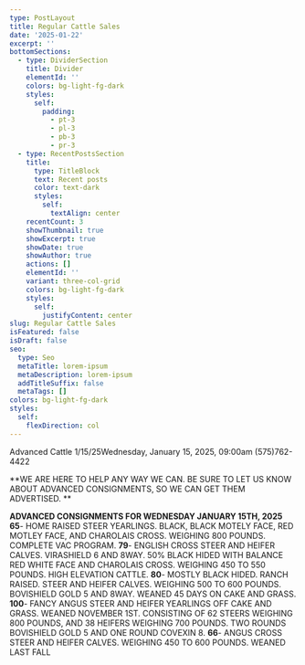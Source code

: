 ```yaml
---
type: PostLayout
title: Regular Cattle Sales
date: '2025-01-22'
excerpt: ''
bottomSections:
  - type: DividerSection
    title: Divider
    elementId: ''
    colors: bg-light-fg-dark
    styles:
      self:
        padding:
          - pt-3
          - pl-3
          - pb-3
          - pr-3
  - type: RecentPostsSection
    title:
      type: TitleBlock
      text: Recent posts
      color: text-dark
      styles:
        self:
          textAlign: center
    recentCount: 3
    showThumbnail: true
    showExcerpt: true
    showDate: true
    showAuthor: true
    actions: []
    elementId: ''
    variant: three-col-grid
    colors: bg-light-fg-dark
    styles:
      self:
        justifyContent: center
slug: Regular Cattle Sales
isFeatured: false
isDraft: false
seo:
  type: Seo
  metaTitle: lorem-ipsum
  metaDescription: lorem-ipsum
  addTitleSuffix: false
  metaTags: []
colors: bg-light-fg-dark
styles:
  self:
    flexDirection: col
---
```

Advanced Cattle 1/15/25Wednesday, January 15, 2025, 09:00am
(575)762-4422

**WE ARE HERE TO HELP ANY WAY WE CAN. BE SURE TO LET US KNOW ABOUT ADVANCED CONSIGNMENTS, SO WE CAN GET THEM ADVERTISED. **

**ADVANCED CONSIGNMENTS FOR WEDNESDAY JANUARY 15TH, 2025**
**65**- HOME RAISED STEER YEARLINGS. BLACK, BLACK MOTELY FACE, RED MOTLEY FACE, AND
CHAROLAIS CROSS. WEIGHING 800 POUNDS. COMPLETE VAC PROGRAM.
**79**- ENGLISH CROSS STEER AND HEIFER CALVES. VIRASHIELD 6 AND 8WAY. 50% BLACK HIDED WITH
BALANCE RED WHITE FACE AND CHAROLAIS CROSS. WEIGHING 450 TO 550 POUNDS. HIGH
ELEVATION CATTLE.
**80**- MOSTLY BLACK HIDED. RANCH RAISED. STEER AND HEIFER CALVES. WEIGHING 500 TO 600
POUNDS. BOVISHIELD GOLD 5 AND 8WAY. WEANED 45 DAYS ON CAKE AND GRASS.
**100**- FANCY ANGUS STEER AND HEIFER YEARLINGS OFF CAKE AND GRASS. WEANED NOVEMBER 1ST.
CONSISTING OF 62 STEERS WEIGHING 800 POUNDS, AND 38 HEIFERS WEIGHING 700 POUNDS. TWO
ROUNDS BOVISHIELD GOLD 5 AND ONE ROUND COVEXIN 8.
**66**- ANGUS CROSS STEER AND HEIFER CALVES. WEIGHING 450 TO 600 POUNDS. WEANED LAST FALL


